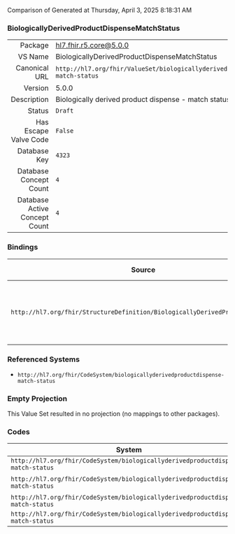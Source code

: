 Comparison of 
Generated at Thursday, April 3, 2025 8:18:31 AM

### BiologicallyDerivedProductDispenseMatchStatus

|      |     |
| ---: | --- |
| Package | hl7.fhir.r5.core@5.0.0 |
| VS Name | BiologicallyDerivedProductDispenseMatchStatus |
| Canonical URL | `http://hl7.org/fhir/ValueSet/biologicallyderivedproductdispense-match-status` |
| Version | 5.0.0 |
| Description | Biologically derived product dispense - match status |
| Status | `Draft` |
| Has Escape Valve Code | `False` |
| Database Key | `4323` |
| Database Concept Count | `4` |
| Database Active Concept Count | `4` |
### Bindings

| Source | Element | Binding | Strength | Element Short |
| ------ | ------- | ------- | -------- | ------------- |
| `http://hl7.org/fhir/StructureDefinition/BiologicallyDerivedProductDispense` | `BiologicallyDerivedProductDispense.matchStatus` | `http://hl7.org/fhir/ValueSet/biologicallyderivedproductdispense-match-status` | `Example` | Indicates the type of matching associated with the dispense |

### Referenced Systems

* `http://hl7.org/fhir/CodeSystem/biologicallyderivedproductdispense-match-status`
### Empty Projection

This Value Set resulted in no projection (no mappings to other packages).

### Codes

| System | Code | Display |
| ------ | ---- | ------- |
| `http://hl7.org/fhir/CodeSystem/biologicallyderivedproductdispense-match-status` | `crossmatched` | Crossmatched |
| `http://hl7.org/fhir/CodeSystem/biologicallyderivedproductdispense-match-status` | `least-incompatible` | Least incompatible |
| `http://hl7.org/fhir/CodeSystem/biologicallyderivedproductdispense-match-status` | `selected` | Selected |
| `http://hl7.org/fhir/CodeSystem/biologicallyderivedproductdispense-match-status` | `unmatched` | Unmatched |
